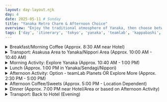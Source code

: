 ```yaml
---
layout: day-layout.njk
day: 4
date: 2025-05-11 # Sunday
title: "Yanaka Retro Charm & Afternoon Choice"
overview: "Enjoy the traditional atmosphere of Yanaka, then choose between immersive digital art in Toyosu or further local exploration."
tags: ['day', 'itinerary', 'tokyo', 'yanaka', 'teamlab', 'kappabashi', 'culture', 'art']
---
```


<details class="section-details">
  <summary class="section-summary">Breakfast/Morning Coffee (Approx. 8:30 AM near Hotel)</summary>
  <div class="section-content-wrapper">

<details open>
  <summary><strong>Option 1: February Cafe Asakusa (FEBRUARY KITCHEN)</strong></summary>
  <div class="details-content-wrapper">
    <h4>Vibe</h4>
    <p>Popular, cozy modern cafe known for excellent coffee and substantial toast variations.</p>
    <h4>Details</h4>
    <ul>
      <li><i class="fas fa-map-marker-alt fa-fw"></i> <span class="detail-label">Address:</span> <span class="detail-value">1 Chome-7-8 Kaminarimon, Taito City, Tokyo 111-0034.</span></li>
      <li><i class="far fa-clock fa-fw"></i> <span class="detail-label">Hours:</span> <span class="detail-value">Approx. 9:00 AM - 6:00 PM (LO 5:00 PM).</span></li>
      <li><i class="fas fa-yen-sign fa-fw"></i> <span class="detail-label">Price:</span> <span class="detail-value">Coffee + Toast ≈ ¥1200 - 1800 / €7.10 - 10.65.</span></li>
      <li><i class="fas fa-users fa-fw"></i> <span class="detail-label">Queues:</span> <span class="detail-value">Possible, especially Sunday morning.</span></li>
      <li><i class="fas fa-globe fa-fw"></i> <span class="detail-label">Website:</span> <span class="detail-value"><a href="https://febkitchen.wixsite.com/my-site" target="_blank" rel="noopener noreferrer">Official Website</a></span></li>
      <li><i class="fas fa-map-marker-alt fa-fw"></i> <span class="detail-label">Map:</span></li>
    </ul>
    {% mapEmbed "FEBRUARY KITCHEN Asakusa, Tokyo" %}
    <h4>Images</h4>
    </div>
</details>

<details>
  <summary><strong>Alternative 1: Onigiri Asakusa Yadoroku (おにぎり 浅草 宿六)</strong></summary>
  <div class="details-content-wrapper">
    <h4>Vibe</h4>
    <p>Tokyo's oldest onigiri specialist. Traditional, handmade. Small seating/takeaway.</p>
    <h4>Details</h4>
    <ul>
      <li><i class="fas fa-map-marker-alt fa-fw"></i> <span class="detail-label">Address:</span> <span class="detail-value">3 Chome-9-10 Asakusa, Taito City, Tokyo 111-0032.</span></li>
      <li><i class="far fa-clock fa-fw"></i> <span class="detail-label">Hours:</span> <span class="detail-value">11:30 AM - 5:00 PM. **Note: Opens too late for 9:30 AM breakfast; Closed Sun lunch.**</span></li>
      <li><i class="fas fa-yen-sign fa-fw"></i> <span class="detail-label">Price:</span> <span class="detail-value">Onigiri approx. ¥290 - ¥700 / €1.72 - €4.14 each.</span></li>
      <li><i class="fas fa-map-marker-alt fa-fw"></i> <span class="detail-label">Map:</span></li>
    </ul>
    {% mapEmbed "Onigiri Asakusa Yadoroku" %}
  </div>
</details>

<details>
  <summary><strong>Alternative 2: Konbini Coffee & Pastry/Onigiri</strong></summary>
  <div class="details-content-wrapper">
    <h4>Vibe</h4>
    <p>Quick, easy, reliable quality from 7-Eleven, FamilyMart, etc.</p>
    <h4>Details</h4>
    <ul>
      <li><i class="fas fa-map-marker-alt fa-fw"></i> <span class="detail-label">Location:</span> <span class="detail-value"><a href="https://www.google.com/maps/search/?api=1&query=Konbini+near+APA+Hotel+Asakusa+Kuramaekita%2C+Tokyo" target="_blank" rel="noopener noreferrer">Search near Hotel on Google Maps</a></span></li>
      <li><i class="far fa-clock fa-fw"></i> <span class="detail-label">Hours:</span> <span class="detail-value">Usually 24/7.</span></li>
      <li><i class="fas fa-yen-sign fa-fw"></i> <span class="detail-label">Price:</span> <span class="detail-value">Approx. ¥400 - ¥700 / €2.37 - €4.14.</span></li>
    </ul>
     <p>*(Note: Tsukiji Shoro Honten omitted as it's not near Asakusa)*</p>
  </div>
</details>

  </div>
</details>

<details class="section-details">
  <summary class="section-summary">Transport: Asakusa Area to Yanaka/Nippori Area (Approx. 10:00 AM - 10:40 AM)</summary>
  <div class="section-content-wrapper">

<details>
  <summary><strong>Subway & JR Option to Nippori</strong></summary>
  <div class="details-content-wrapper">
  <h4>Details</h4>
  <ul>
    <li><i class="fas fa-route fa-fw"></i> <span class="detail-label">Route Suggestion:</span> <span class="detail-value">1) Ginza Line from Tawaramachi (G18) to Ueno (G16). 2) Transfer at Ueno to JR Yamanote Line (1 stop northbound). 3) Get off at Nippori Station (JY07). Use West Exit for Yanaka Ginza.</span></li>
    <li><i class="far fa-clock fa-fw"></i> <span class="detail-label">Duration:</span> <span class="detail-value">Approx. 30-40 minutes including transfer.</span></li>
    <li><i class="fas fa-yen-sign fa-fw"></i> <span class="detail-label">Price:</span> <span class="detail-value">Approx. ¥330 / €1.95 (Use IC Card).</span></li>
    <li><i class="fas fa-map-marker-alt fa-fw"></i> <span class="detail-label">Destination Map:</span></li>
   </ul>
   {% mapEmbed "Nippori Station, Tokyo" %}
  </div>
</details>

  </div>
</details>

<details class="section-details">
  <summary class="section-summary">Morning Activity: Explore Yanaka (Approx. 10:40 AM - 1:00 PM)</summary>
  <div class="section-content-wrapper">

<details>
  <summary><strong>Yanaka Ginza, Cemetery & Temple Stroll</strong></summary>
  <div class="details-content-wrapper">
  <h4>Activity Info</h4>
   <ul>
    <li><i class="fas fa-info-circle fa-fw"></i> <span class="detail-label">About:</span> <span class="detail-value">Explore Yanaka, one of Tokyo's few surviving "shitamachi" (old downtown) districts, known for its traditional atmosphere, temples, artisan shops, and local shopping street.</span></li>
    <li><i class="fas fa-map-signs fa-fw"></i> <span class="detail-label">Route Idea:</span> <span class="detail-value">Start at the "Yuyake Dandan" sunset steps leading down to **Yanaka Ginza** shopping street. Wander the street, sampling snacks. Explore the adjacent vast and atmospheric **Yanaka Cemetery**. Visit **Tennoji Temple** within the cemetery grounds.</span></li>
    <li><i class="far fa-clock fa-fw"></i> <span class="detail-label">Hours:</span> <span class="detail-value">Yanaka Ginza shops mostly ~10:00 AM - 6/7 PM (likely busy Sunday). Cemetery/Temple grounds generally open during daylight.</span></li>
    <li><i class="fas fa-yen-sign fa-fw"></i> <span class="detail-label">Price:</span> <span class="detail-value">Free to explore. Bring cash for snacks (typical snacks ¥100-500 / €0.60-3 each).</span></li>
  </ul>
  <h4>Weather Options</h4>
  <ul>
    <li><i class="fas fa-sun fa-fw"></i> <span class="detail-label">If it's a beautiful day:</span> <span class="detail-value">Take your time wandering through the cemetery's tree-lined paths. Find a nice spot to sit and enjoy the atmosphere.</span></li>
    <li><i class="fas fa-cloud-rain fa-fw"></i> <span class="detail-label">If it's raining:</span> <span class="detail-value">Focus on Yanaka Ginza's covered shopping arcade and duck into small cafes, shops, and temples along the way.</span></li>
  </ul>
  <h4>Maps</h4>
   <ul>
    <li><i class="fas fa-map-marker-alt fa-fw"></i> <span class="detail-label">Yanaka Ginza:</span></li>
   </ul>
   {% mapEmbed "Yanaka Ginza Shopping Street, Tokyo" %}
   <ul>
    <li><i class="fas fa-map-marker-alt fa-fw"></i> <span class="detail-label">Yanaka Cemetery:</span></li>
   </ul>
   {% mapEmbed "Yanaka Cemetery, Tokyo" %}
   <ul>
    <li><i class="fas fa-map-marker-alt fa-fw"></i> <span class="detail-label">Tennoji Temple:</span></li>
   </ul>
   {% mapEmbed "Tennoji Temple, Yanaka, Tokyo" %}
  <h4>Images</h4>
  </div>
</details>

  </div>
</details>

<details class="section-details">
  <summary class="section-summary">Lunch (Approx. 1:00 PM in Yanaka/Sendagi/Nippori)</summary>
  <div class="section-content-wrapper">

<details>
  <summary><strong>Option 1: Local Teishoku Restaurant (食堂/定食)</strong></summary>
  <div class="details-content-wrapper">
    <h4>Vibe</h4>
    <p>Find an authentic neighborhood eatery (*shokudo*) serving *Teishoku* (Japanese set meals). Affordable, local experience.</p>
    <h4>Details</h4>
    <ul>
      <li><i class="fas fa-search fa-fw"></i> <span class="detail-label">Search Term:</span> <span class="detail-value"><a href="https://www.google.com/maps/search/teishoku+yanaka+tokyo" target="_blank" rel="noopener noreferrer">Search "定食 Yanaka" on Google Maps</a></span></li>
      <li><i class="far fa-clock fa-fw"></i> <span class="detail-label">Hours:</span> <span class="detail-value">Typically 11:30 AM - 2:00 PM for lunch.</span></li>
      <li><i class="fas fa-yen-sign fa-fw"></i> <span class="detail-label">Price:</span> <span class="detail-value">Sets often ¥1000 - ¥1800 / €5.92 - €10.65.</span></li>
      <li><i class="far fa-credit-card fa-fw"></i> <span class="detail-label">Payment:</span> <span class="detail-value">Many smaller places may be **Cash Only**.</span></li>
    </ul>
    <h4>Japanese Food Context</h4>
    <p>*Teishoku* (定食) refers to Japanese set meals that typically include:</p>
    <ul>
      <li>A main dish (fish, meat, etc.)</li>
      <li>Rice</li>
      <li>Miso soup</li>
      <li>Pickles (tsukemono)</li>
      <li>Small side dishes</li>
    </ul>
    <p>This balanced meal structure represents traditional Japanese home cooking and offers excellent value.</p>
  </div>
</details>

<details>
  <summary><strong>Alternative 1: Menya Hidamari (麺や ひだまり) Ramen</strong></summary>
  <div class="details-content-wrapper">
    <h4>Vibe</h4>
    <p>Highly-rated, small local ramen shop in nearby Sendagi known for delicious Shio (salt) ramen.</p>
    <h4>Details</h4>
    <ul>
      <li><i class="fas fa-map-marker-alt fa-fw"></i> <span class="detail-label">Address:</span> <span class="detail-value">2 Chome-40-8 Sendagi, Bunkyo City, Tokyo 113-0022.</span></li>
      <li><i class="far fa-clock fa-fw"></i> <span class="detail-label">Hours:</span> <span class="detail-value">Approx. 11:30 AM - 7:30 PM (Sun may have break ~4-5PM). Closed Wed, 2nd Thu. **Verify hours.**</span></li>
      <li><i class="fas fa-yen-sign fa-fw"></i> <span class="detail-label">Price:</span> <span class="detail-value">Ramen approx. ¥1000 - ¥1500 / €5.92 - €8.88.</span></li>
      <li><i class="fas fa-users fa-fw"></i> <span class="detail-label">Queues:</span> <span class="detail-value">Likely, popular and small.</span></li>
      <li><i class="far fa-credit-card fa-fw"></i> <span class="detail-label">Payment:</span> <span class="detail-value">**Cash Only** (mentioned in reviews).</span></li>
      <li><i class="fas fa-map-marker-alt fa-fw"></i> <span class="detail-label">Map:</span></li>
    </ul>
    {% mapEmbed "Menya Hidamari, Sendagi, Tokyo" %}
    <h4>Japanese Food Context</h4>
    <p>This shop specializes in *Shio* (salt) ramen, which is:</p>
    <ul>
      <li>Characterized by a light, clear broth seasoned primarily with salt</li>
      <li>Often made with chicken, vegetables, and sometimes seafood</li>
      <li>Generally lighter and more delicate in flavor than miso or tonkotsu varieties</li>
      <li>A good choice for those who prefer less heavy/fatty broths</li>
    </ul>
     <h4>Images</h4>
     </div>
</details>

<details>
  <summary><strong>Alternative 2: Snacks from Yanaka Ginza</strong></summary>
  <div class="details-content-wrapper">
    <h4>Vibe</h4>
    <p>Create a walking lunch by grabbing various items from food stalls along Yanaka Ginza (*Menchi Katsu*, *Yakitori*, *Korokke*, etc.). Fun and budget-friendly.</p>
    <h4>Details</h4>
     <ul>
      <li><i class="far fa-clock fa-fw"></i> <span class="detail-label">Hours:</span> <span class="detail-value">Most stalls open mid-morning to late afternoon.</span></li>
      <li><i class="fas fa-yen-sign fa-fw"></i> <span class="detail-label">Price:</span> <span class="detail-value">Total approx. ¥800 - ¥1500 / €4.73 - €8.88 depending on items.</span></li>
      <li><i class="far fa-credit-card fa-fw"></i> <span class="detail-label">Payment:</span> <span class="detail-value">Likely **Cash Only** for many stalls.</span></li>
    </ul>
    <h4>Japanese Food Context</h4>
    <p>Popular street foods in Yanaka Ginza include:</p>
    <ul>
      <li>*Menchi Katsu* (メンチカツ): Deep-fried minced meat cutlet</li>
      <li>*Korokke* (コロッケ): Japanese-style croquettes</li>
      <li>*Yakitori* (焼き鳥): Grilled chicken skewers</li>
      <li>*Taiyaki* (たい焼き): Fish-shaped cakes with sweet fillings</li>
      <li>*Dango* (団子): Sweet rice dumplings on skewers</li>
    </ul>
    <p>Many shops offer samples or have their specialties on display, making it easy to choose items that appeal to you.</p>
    <h4>Images</h4>
    </div>
</details>

  </div>
</details>

<details class="section-details">
  <summary class="section-summary">Afternoon Activity: Option - teamLab Planets OR Explore More (Approx. 2:30 PM - 5:00 PM)</summary>
  <div class="section-content-wrapper">

<details>
  <summary><strong>OPTION A: teamLab Planets TOKYO (Toyosu)</strong></summary>
  <div class="details-content-wrapper">
    <h4>Activity Info</h4>
     <ul>
      <li><i class="fas fa-info-circle fa-fw"></i> <span class="detail-label">About:</span> <span class="detail-value">Highly popular immersive digital art museum where you walk through installations, some involving water (barefoot required).</span></li>
      <li><i class="fas fa-route fa-fw"></i> <span class="detail-label">Transport (from Yanaka):</span> <span class="detail-value">Requires significant travel. Example: JR Line from Nippori south to Shimbashi -> Yurikamome Line -> Shin-Toyosu Stn.</span></li>
      <li><i class="far fa-clock fa-fw"></i> <span class="detail-label">Travel Time:</span> <span class="detail-value">Approx. 50-60 minutes one way. Allow ~2 hours round trip.</span></li>
      <li><i class="fas fa-yen-sign fa-fw"></i> <span class="detail-label">Transport Cost:</span> <span class="detail-value">Approx. ¥550 / €3.25 one way.</span></li>
      <li><i class="fas fa-map-marker-alt fa-fw"></i> <span class="detail-label">Location:</span> <span class="detail-value">6 Chome-1-16 Toyosu, Koto City, Tokyo 135-0061.</span></li>
      <li><i class="far fa-clock fa-fw"></i> <span class="detail-label">Hours:</span> <span class="detail-value">Approx. 9:00 AM - 9:00 PM (Last entry 8:00 PM). **Check official website.**</span></li>
      <li><i class="fas fa-yen-sign fa-fw"></i> <span class="detail-label">Price:</span> <span class="detail-value">Approx. ¥3800 / €22.49 (Check website).</span></li>
      <li><i class="far fa-calendar-check fa-fw"></i> <span class="detail-label">Reservations:</span> <span class="detail-value">**ESSENTIAL!** Timed tickets must be booked online well in advance via official website. Sundays sell out very quickly!</span></li>
      <li><i class="fas fa-stopwatch fa-fw"></i> <span class="detail-label">Visit Duration:</span> <span class="detail-value">Allow 1.5 - 2.5 hours inside. Total excursion time: ~4-5 hours min from Yanaka.</span></li>
      <li><i class="fas fa-globe fa-fw"></i> <span class="detail-label">Website:</span> <span class="detail-value"><a href="https://planets.teamlab.art/tokyo/" target="_blank" rel="noopener noreferrer">teamLab Planets Official Website</a></span></li>
      <li><i class="fas fa-map-marker-alt fa-fw"></i> <span class="detail-label">Map:</span></li>
     </ul>
     {% mapEmbed "teamLab Planets TOKYO DMM, Toyosu" %}
     <h4>Weather Considerations</h4>
     <ul>
       <li><i class="fas fa-sun fa-fw"></i> <span class="detail-label">If it's a beautiful day:</span> <span class="detail-value">Consider option B instead to enjoy the outdoor areas of Yanaka, or plan to visit teamLab later in the evening when the weather is less relevant.</span></li>
       <li><i class="fas fa-cloud-rain fa-fw"></i> <span class="detail-label">If it's raining:</span> <span class="detail-value">teamLab is an excellent rainy day activity as it's completely indoors.</span></li>
     </ul>
     <h4>Images</h4>
     </div>
</details>

<details>
  <summary><strong>OPTION B: Deeper Dive into Ueno/Asakusa Area</strong></summary>
  <div class="details-content-wrapper">
    <h4>Activity Info</h4>
      <ul>
        <li><i class="fas fa-info-circle fa-fw"></i> <span class="detail-label">About:</span> <span class="detail-value">Instead of traveling to Toyosu, spend more time exploring locally. Travel back from Yanaka towards Asakusa/Ueno areas.</span></li>
        <li><i class="fas fa-tasks fa-fw"></i> <span class="detail-label">Ideas:</span>
            <ul>
              <li>**Kappabashi Kitchen Town:** Explore Japan's largest wholesale kitchenware district near Asakusa. **Note:** Many shops (~60%) are **closed on Sundays**. Check specific shop hours if targeting one.</li>
              <li>**Ameya Yokocho Market:** Explore the bustling market streets near Ueno Station.</li>
              <li>**Another Ueno Museum:** Visit one you skipped previously.</li>
              <li>**Relaxed Pace:** Spend more time wandering Yanaka or head back towards Asakusa/Kuramae earlier.</li>
            </ul>
        </li>
      </ul>
    <h4>Weather Considerations</h4>
    <ul>
      <li><i class="fas fa-sun fa-fw"></i> <span class="detail-label">If it's a beautiful day:</span> <span class="detail-value">Enjoy a leisurely walk from Yanaka back to Asakusa through the charming neighborhoods, stopping at small parks along the way.</span></li>
      <li><i class="fas fa-cloud-rain fa-fw"></i> <span class="detail-label">If it's raining:</span> <span class="detail-value">Focus on Kappabashi Kitchen Town or Ameya Yokocho which have many covered areas, or visit an indoor museum.</span></li>
    </ul>
    <h4>Maps</h4>
    <ul>
      <li><i class="fas fa-map-marker-alt fa-fw"></i> <span class="detail-label">Kappabashi Kitchen Town:</span></li>
    </ul>
    {% mapEmbed "Kappabashi Kitchen Street, Tokyo" %}
    <ul>
      <li><i class="fas fa-map-marker-alt fa-fw"></i> <span class="detail-label">Ameya Yokocho Market:</span></li>
    </ul>
    {% mapEmbed "Ameya Yokocho Market, Ueno, Tokyo" %}
    <h4>Images</h4>
    </div>
</details>

  </div>
</details>

<details class="section-details">
  <summary class="section-summary">Afternoon Coffee/Sweets (Approx. 5:00 PM - Location Dependent)</summary>
  <div class="section-content-wrapper">

<details>
  <summary><strong>Location Note</strong></summary>
  <div class="details-content-wrapper">
  <p>Coffee/sweets stop depends on your Afternoon Activity choice.</p>
  <ul>
      <li><i class="fas fa-map-pin fa-fw"></i> If **Option A (teamLab Planets)**: Look for cafes inside the adjacent **Urban Dock LaLaport Toyosu** mall or near Toyosu/Shin-Toyosu stations.</li>
      <li><i class="fas fa-map-pin fa-fw"></i> If **Option B (Local Exploration)**: Head to one of the options below near Asakusa/Kuramae/Iriya.</li>
  </ul>
  </div>
</details>

<details>
  <summary><strong>Option (if near Asakusa/Kuramae): Asakusa Naniwaya (浪花家)</strong></summary>
  <div class="details-content-wrapper">
    <h4>Vibe</h4>
    <p>Branch of a famous shop selling classic *Taiyaki* (fish-shaped cake filled with azuki). Also serves *kakigori* (shaved ice). Takeaway/small eat-in.</p>
    <h4>Details</h4>
     <ul>
       <li><i class="fas fa-map-marker-alt fa-fw"></i> <span class="detail-label">Address:</span> <span class="detail-value">1 Chome-22-10 Asakusa, Taito City, Tokyo 111-0032.</span></li>
       <li><i class="far fa-clock fa-fw"></i> <span class="detail-label">Hours:</span> <span class="detail-value">Approx. 10:00 AM - 7:00 PM. **Closed Tuesdays.**</span></li>
       <li><i class="fas fa-yen-sign fa-fw"></i> <span class="detail-label">Price:</span> <span class="detail-value">Taiyaki approx. ¥200 / €1.18 each.</span></li>
       <li><i class="fas fa-star fa-fw"></i> <span class="detail-label">Specialties:</span> <span class="detail-value">Taiyaki, Kakigori (seasonal).</span></li>
       <li><i class="fas fa-map-marker-alt fa-fw"></i> <span class="detail-label">Map:</span></li>
     </ul>
     {% mapEmbed "Asakusa Naniwaya" %}
     <h4>Japanese Food Context</h4>
     <p>*Taiyaki* (たい焼き) are traditional Japanese sweets with these characteristics:</p>
     <ul>
       <li>Fish-shaped cake made from waffle or pancake batter</li>
       <li>Traditionally filled with sweet red bean paste (anko)</li>
       <li>Modern versions may have custard, chocolate, or other fillings</li>
       <li>Made fresh in special molds, best eaten warm</li>
       <li>The fish shape represents tai (sea bream), a symbol of good fortune</li>
     </ul>
     <h4>Images</h4>
  </div>
</details>

<details>
  <summary><strong>Option (if near Ueno/Iriya): Iriya Plus Cafe</strong></summary>
  <div class="details-content-wrapper">
    <h4>Vibe</h4>
    <p>Popular cafe near Iriya station known for very thick, fluffy pancakes. Relaxed atmosphere.</p>
    <h4>Details</h4>
     <ul>
       <li><i class="fas fa-map-marker-alt fa-fw"></i> <span class="detail-label">Address:</span> <span class="detail-value">2 Chome-18-7 Iriya, Taito City, Tokyo 110-0013.</span></li>
       <li><i class="far fa-clock fa-fw"></i> <span class="detail-label">Hours:</span> <span class="detail-value">Approx. 11:30 AM - 6:00 PM (LO 5:00/5:30 PM). **Closed Mondays.**</span></li>
       <li><i class="fas fa-yen-sign fa-fw"></i> <span class="detail-label">Price:</span> <span class="detail-value">Pancakes + Drink approx. ¥1500 - ¥2500 / €8.88 - €14.79.</span></li>
       <li><i class="fas fa-star fa-fw"></i> <span class="detail-label">Specialties:</span> <span class="detail-value">Fluffy Pancakes.</span></li>
       <li><i class="fas fa-users fa-fw"></i> <span class="detail-label">Queues:</span> <span class="detail-value">Likely, especially on weekends.</span></li>
       <li><i class="far fa-credit-card fa-fw"></i> <span class="detail-label">Payment:</span> <span class="detail-value">**Cash Only** (likely).</span></li>
       <li><i class="fas fa-map-marker-alt fa-fw"></i> <span class="detail-label">Map:</span></li>
     </ul>
     {% mapEmbed "Iriya Plus Cafe, Tokyo" %}
     <h4>Japanese Food Context</h4>
     <p>Japanese-style fluffy pancakes (スフレパンケーキ - "souffle pancakes") are:</p>
     <ul>
       <li>Extra thick and airy compared to Western pancakes</li>
       <li>Made with whipped egg whites folded into the batter</li>
       <li>Often jiggly in texture and very light</li>
       <li>Typically served with fruit, whipped cream, and maple syrup</li>
       <li>A trendy dessert that became popular in Japan in the 2010s</li>
     </ul>
     <h4>Images</h4>
     </div>
</details>

<details>
  <summary><strong>Option (if near Toyosu): Cafe in LaLaport Toyosu Mall</strong></summary>
  <div class="details-content-wrapper">
    <h4>Vibe</h4>
    <p>After visiting teamLab Planets, head to the nearby Urban Dock LaLaport Toyosu shopping mall for a coffee break at one of several cafe options.</p>
    <h4>Details</h4>
     <ul>
       <li><i class="fas fa-map-marker-alt fa-fw"></i> <span class="detail-label">Location:</span> <span class="detail-value">2 Chome-4-9 Toyosu, Koto City, Tokyo 135-8614.</span></li>
       <li><i class="far fa-clock fa-fw"></i> <span class="detail-label">Hours:</span> <span class="detail-value">Mall hours: Approx. 10:00 AM - 9:00 PM. Individual cafe hours may vary.</span></li>
       <li><i class="fas fa-coffee fa-fw"></i> <span class="detail-label">Cafe Options:</span> <span class="detail-value">Starbucks, Tully's Coffee, and various Japanese cafe chains.</span></li>
       <li><i class="fas fa-yen-sign fa-fw"></i> <span class="detail-label">Price:</span> <span class="detail-value">Coffee/dessert approx. ¥500 - ¥1200 / €2.96 - €7.10.</span></li>
       <li><i class="far fa-credit-card fa-fw"></i> <span class="detail-label">Payment:</span> <span class="detail-value">Cards widely accepted in the mall.</span></li>
       <li><i class="fas fa-map-marker-alt fa-fw"></i> <span class="detail-label">Map:</span></li>
     </ul>
     {% mapEmbed "Urban Dock LaLaport Toyosu" %}
     <h4>Images</h4>
     </div>
</details>

  </div>
</details>

<details class="section-details">
  <summary class="section-summary">Dinner (Approx. 7:00 PM near Hotel/Area or based on Afternoon Activity)</summary>
  <div class="section-content-wrapper">

<details>
  <summary><strong>Option 1 (Travel Required): Monjayaki @ Tsukishima Monja Street</strong></summary>
  <div class="details-content-wrapper">
    <h4>Vibe</h4>
    <p>Head to Tsukishima island for *Monjayaki* (savory DIY pancake cooked on a table griddle). Fun, interactive, local Tokyo food experience.</p>
    <h4>Details</h4>
     <ul>
       <li><i class="fas fa-route fa-fw"></i> <span class="detail-label">Transport:</span> <span class="detail-value">Requires subway ride. From Kuramae Stn (E11), take Toei Oedo Line direct to Tsukishima Stn (E16). Approx. 10-15 min ride.</span></li>
       <li><i class="fas fa-yen-sign fa-fw"></i> <span class="detail-label">Transport Cost:</span> <span class="detail-value">Approx. ¥230 / €1.36 one way.</span></li>
       <li><i class="fas fa-map-marker-alt fa-fw"></i> <span class="detail-label">Location:</span> <span class="detail-value">Tsukishima Nishinaka-dori Shotengai (Main Monja Street). Choose a restaurant!</span></li>
       <li><i class="far fa-clock fa-fw"></i> <span class="detail-label">Hours:</span> <span class="detail-value">Most restaurants open evenings until 10 PM or 11 PM.</span></li>
       <li><i class="fas fa-yen-sign fa-fw"></i> <span class="detail-label">Price:</span> <span class="detail-value">Approx. ¥2000 - ¥3500 / €11.83 - €20.71 per person.</span></li>
       <li><i class="far fa-calendar-check fa-fw"></i> <span class="detail-label">Reservations:</span> <span class="detail-value">Possible/wise for popular spots on Sunday night.</span></li>
       <li><i class="fas fa-map-marker-alt fa-fw"></i> <span class="detail-label">Map:</span></li>
     </ul>
     {% mapEmbed "Tsukishima Monja Street, Tokyo" %}
     <h4>Japanese Food Context</h4>
     <p>*Monjayaki* (もんじゃ焼き) is a Tokyo specialty with these features:</p>
     <ul>
       <li>A runnier, softer version of okonomiyaki (Japanese savory pancake)</li>
       <li>Made from a loose batter with cabbage, seafood, meat, and other ingredients</li>
       <li>Cooked by customers on a hot iron griddle built into the table</li>
       <li>Eaten directly off the griddle using small metal spatulas</li>
       <li>Particularly associated with the Tsukishima area of Tokyo</li>
       <li>Often enjoyed with beer or other alcoholic drinks</li>
     </ul>
     <h4>Images</h4>
     </div>
</details>

<details>
  <summary><strong>Alternative 1 (Near Hotel): Torikizoku (鳥貴族) Yakitori Chain</strong></summary>
  <div class="details-content-wrapper">
    <h4>Vibe</h4>
    <p>Budget-friendly Yakitori chain. Everything (~¥370 tax incl.) is the same low price. Casual, lively, tablet ordering.</p>
    <h4>Details</h4>
     <ul>
       <li><i class="fas fa-map-marker-alt fa-fw"></i> <span class="detail-label">Location:</span> <span class="detail-value">Find nearest branch near Kuramae/Asakusabashi via search link below. (Ex: Asakusabashi branch).</span></li>
       <li><i class="far fa-clock fa-fw"></i> <span class="detail-label">Hours:</span> <span class="detail-value">Generally evenings until very late.</span></li>
       <li><i class="fas fa-yen-sign fa-fw"></i> <span class="detail-label">Price:</span> <span class="detail-value">Very cheap. Meal approx. ¥1500 - ¥3000 / €8.88 - €17.75 per person.</span></li>
       <li><i class="fas fa-star fa-fw"></i> <span class="detail-label">Specialties:</span> <span class="detail-value">Variety of chicken yakitori skewers, sides (cabbage salad w/ free refills!), cheap large beers.</span></li>
        <li><i class="far fa-credit-card fa-fw"></i> <span class="detail-label">Payment:</span> <span class="detail-value">Cards, QR Pay accepted.</span></li>
       <li><i class="fas fa-globe fa-fw"></i> <span class="detail-label">Website:</span> <span class="detail-value"><a href="https://torikizoku.co.jp/" target="_blank" rel="noopener noreferrer">Official Website (JP)</a></span></li>
       <li><i class="fas fa-map-marker-alt fa-fw"></i> <span class="detail-label">Map:</span></li>
     </ul>
     {% mapEmbed "Torikizoku Asakusa" %}
     <h4>Japanese Food Context</h4>
     <p>*Yakitori* (焼き鳥) consists of:</p>
     <ul>
       <li>Skewered chicken pieces grilled over charcoal</li>
       <li>Various cuts including thigh, breast, skin, liver, heart, and cartilage</li>
       <li>Usually seasoned with either salt (shio) or a sweet-savory sauce (tare)</li>
       <li>Typically ordered by the skewer, making it easy to try many varieties</li>
       <li>Often accompanied by cold beer and simple side dishes</li>
     </ul>
     <p>Torikizoku is particularly popular for its consistent quality and very affordable pricing.</p>
     <h4>Images</h4>
     </div>
</details>

<details>
  <summary><strong>Alternative 2 (Near Hotel): Local Shokudo/Teishoku</strong></summary>
  <div class="details-content-wrapper">
    <h4>Vibe</h4>
    <p>Find a simple neighborhood eatery (*shokudo*) serving *Teishoku* (set meals) near the hotel for a relaxed, local dinner.</p>
    <h4>Details</h4>
    <ul>
      <li><i class="fas fa-search fa-fw"></i> <span class="detail-label">Search Term:</span> <span class="detail-value"><a href="https://www.google.com/maps/search/teishoku+asakusa" target="_blank" rel="noopener noreferrer">Search "定食" near APA Hotel Asakusa Kuramaekita</a></span></li>
      <li><i class="far fa-clock fa-fw"></i> <span class="detail-label">Hours:</span> <span class="detail-value">Typically open until 8 PM or 9 PM.</span></li>
      <li><i class="fas fa-yen-sign fa-fw"></i> <span class="detail-label">Price:</span> <span class="detail-value">Likely ¥1000 - ¥1800 / €5.92 - €10.65.</span></li>
      <li><i class="far fa-credit-card fa-fw"></i> <span class="detail-label">Payment:</span> <span class="detail-value">Check individual places; smaller ones might be **Cash Only**.</span></li>
    </ul>
  </div>
</details>

  </div>
</details>

<details class="section-details">
  <summary class="section-summary">Transport: Back to Hotel (Evening)</summary>
  <div class="section-content-wrapper">

<details>
  <summary><strong>Subway or Walk</strong></summary>
  <div class="details-content-wrapper">
  <h4>Details</h4>
   <ul>
    <li><i class="fas fa-subway fa-fw"></i> <span class="detail-label">If Dinner @ Tsukishima:</span> <span class="detail-value">Toei Oedo Line from Tsukishima (E16) direct to Kuramae (E11). Approx. 10-15 min, ~¥230 / €1.36.</span></li>
    <li><i class="fas fa-walking fa-fw"></i> <span class="detail-label">If Dinner Near Hotel:</span> <span class="detail-value">Likely walking distance back to APA Hotel Asakusa Kuramaekita.</span></li>
   </ul>
  </div>
</details>

<div id="back-to-top">
  <a href="#" title="Back to Top">
    <i class="fas fa-arrow-up"></i>
  </a>
</div>

<style>
  #back-to-top {
    position: fixed;
    bottom: 20px;
    right: 20px;
    background: var(--color-accent);
    color: white;
    width: 40px;
    height: 40px;
    border-radius: 50%;
    display: flex;
    justify-content: center;
    align-items: center;
    text-decoration: none;
    box-shadow: 0 2px 5px rgba(0,0,0,0.3);
    transition: background-color 0.3s;
    z-index: 1000;
  }
  
  #back-to-top:hover {
    background: var(--color-link-hover);
  }
</style>

---

**Google Maps List Reference:** APA Hotel Asakusa Kuramaekita, February Cafe Asakusa, Onigiri Asakusa Yadoroku, Nippori Station, Yanaka Ginza Shopping Street, Yanaka Cemetery, Tennoji Temple, Menya Hidamari, teamLab Planets TOKYO, Kappabashi Kitchen Street, Ameya Yokocho Market, Asakusa Naniwaya, Iriya Plus Cafe, Urban Dock LaLaport Toyosu, Tsukishima Monja Street, Torikizoku Asakusa.
  </div>
</details>
